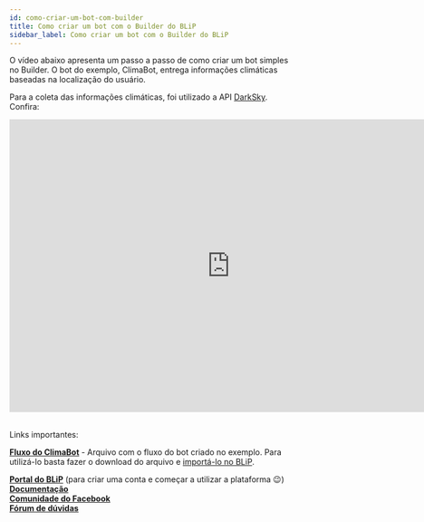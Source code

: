 ```yaml
---
id: como-criar-um-bot-com-builder
title: Como criar um bot com o Builder do BLiP
sidebar_label: Como criar um bot com o Builder do BLiP
---
```


O vídeo abaixo apresenta um passo a passo de como criar um bot simples no Builder. O bot do exemplo, ClimaBot, entrega informações climáticas baseadas na localização do usuário.

Para a coleta das informações climáticas, foi utilizado a API [DarkSky](http://darksky.net/). Confira:

<iframe width="778" height="517" src="https://www.youtube.com/embed/tEhJBumWPkc" frameborder="0" allow="accelerometer; autoplay; encrypted-media; gyroscope; picture-in-picture" allowfullscreen></iframe><br><br>

Links importantes:

[**Fluxo do ClimaBot**](https://goo.gl/Mwipha) - Arquivo com o fluxo do bot criado no exemplo. Para utilizá-lo basta fazer o download do arquivo e [importá-lo no BLiP](https://help.blip.ai/hc/pt-br/articles/360007448911).  

[**Portal do BLiP**](https://portal.blip.ai/) (para criar uma conta e começar a utilizar a plataforma 😉)  
[**Documentação**](https://docs.blip.ai/)  
[**Comunidade do Facebook**](https://goo.gl/wnE1Vt)  
[**Fórum de dúvidas**](https://forum.blip.ai/)  

